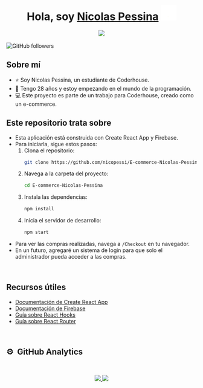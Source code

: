 <div align="center">
<h1 align="center">Hola, soy <a href="https://www.linkedin.com/in/nicolas-pessina">Nicolas Pessina</a> <img src="https://github.com/Kathryn-Jie/Kathryn-Jie/blob/main/wave.gif" width="40px" /></h1>
 
</div>
<p align="center">
 <img src="https://github.com/yourusername/yourrepo/blob/main/assets/yourimage.png">
</p>

![GitHub followers](https://img.shields.io/github/followers/nicopessi?style=social)

## Sobre mí

- ⭐ Soy Nicolas Pessina, un estudiante de Coderhouse.
- 📅 Tengo 28 años y estoy empezando en el mundo de la programación.
- 💻 Este proyecto es parte de un trabajo para Coderhouse, creado como un e-commerce.

## Este repositorio trata sobre

- Esta aplicación está construida con Create React App y Firebase.
- Para iniciarla, sigue estos pasos:
  1. Clona el repositorio:
     ```bash
     git clone https://github.com/nicopessi/E-commerce-Nicolas-Pessina.git
     ```
  2. Navega a la carpeta del proyecto:
     ```bash
     cd E-commerce-Nicolas-Pessina
     ```
  3. Instala las dependencias:
     ```bash
     npm install
     ```
  4. Inicia el servidor de desarrollo:
     ```bash
     npm start
     ```
- Para ver las compras realizadas, navega a `/Checkout` en tu navegador.
- En un futuro, agregaré un sistema de login para que solo el administrador pueda acceder a las compras.

<br>

## Recursos útiles

- [Documentación de Create React App](https://create-react-app.dev/docs/getting-started/)
- [Documentación de Firebase](https://firebase.google.com/docs)
- [Guía sobre React Hooks](https://reactjs.org/docs/hooks-intro.html)
- [Guía sobre React Router](https://reactrouter.com/)

<br>

## ⚙️ &nbsp;GitHub Analytics

<br>
<p align="center">
<a href="https://github.com/nicopessi">
  <img height="180em" src="https://github-readme-stats-eight-theta.vercel.app/api?username=nicopessi&show_icons=true&theme=algolia&include_all_commits=true&count_private=true"/>
  <img height="180em" src="https://github-readme-stats-eight-theta.vercel.app/api/top-langs/?username=nicopessi&layout=compact&langs_count=8&theme=algolia"/>
</a>
</p>
